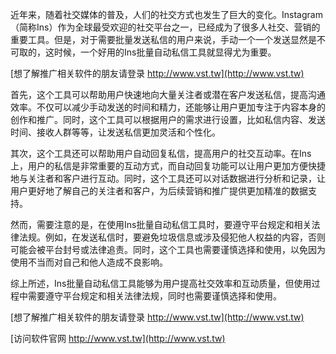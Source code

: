 近年来，随着社交媒体的普及，人们的社交方式也发生了巨大的变化。Instagram（简称Ins）作为全球最受欢迎的社交平台之一，已经成为了很多人社交、营销的重要工具。但是，对于需要批量发送私信的用户来说，手动一个一个发送显然是不可取的，这时候，一个好用的Ins批量自动私信工具就显得尤为重要。

[想了解推广相关软件的朋友请登录 http://www.vst.tw](http://www.vst.tw)

首先，这个工具可以帮助用户快速地向大量关注者或潜在客户发送私信，提高沟通效率。不仅可以减少手动发送的时间和精力，还能够让用户更加专注于内容本身的创作和推广。同时，这个工具可以根据用户的需求进行设置，比如私信内容、发送时间、接收人群等等，让发送私信更加灵活和个性化。

其次，这个工具还可以帮助用户自动回复私信，提高用户的社交互动率。在Ins上，用户的私信是非常重要的互动方式，而自动回复功能可以让用户更加方便快捷地与关注者和客户进行互动。同时，这个工具还可以对话数据进行分析和记录，让用户更好地了解自己的关注者和客户，为后续营销和推广提供更加精准的数据支持。

然而，需要注意的是，在使用Ins批量自动私信工具时，要遵守平台规定和相关法律法规。例如，在发送私信时，要避免垃圾信息或涉及侵犯他人权益的内容，否则可能会被平台封号或法律追责。同时，这个工具也需要谨慎选择和使用，以免因为使用不当而对自己和他人造成不良影响。

综上所述，Ins批量自动私信工具能够为用户提高社交效率和互动质量，但使用过程中需要遵守平台规定和相关法律法规，同时也需要谨慎选择和使用。

[想了解推广相关软件的朋友请登录 http://www.vst.tw](http://www.vst.tw)


[访问软件官网 http://www.vst.tw](http://www.vst.tw)
